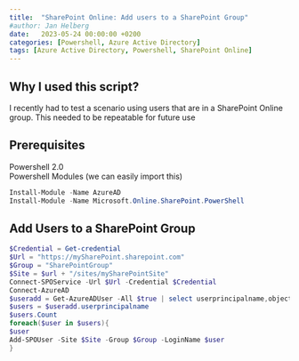 ```yaml
---
title:  "SharePoint Online: Add users to a SharePoint Group"
#author: Jan Helberg
date:   2023-05-24 00:00:00 +0200
categories: [Powershell, Azure Active Directory]
tags: [Azure Active Directory, Powershell, SharePoint Online]
---
```


## Why I used this script?
I recently had to test a scenario using users that are in a SharePoint Online group. This needed to be repeatable for future use

## Prerequisites
Powershell 2.0 \
Powershell Modules (we can easily import this)
```powershell
Install-Module -Name AzureAD
Install-Module -Name Microsoft.Online.SharePoint.PowerShell
```

## Add Users to a SharePoint Group
```powershell
$Credential = Get-credential
$Url = "https://mySharePoint.sharepoint.com"
$Group = "SharePointGroup"
$Site = $url + "/sites/mySharePointSite"
Connect-SPOService -Url $Url -Credential $Credential
Connect-AzureAD
$useradd = Get-AzureADUser -All $true | select userprincipalname,objectid | where {$_.UserPrincipalName -like "AAD User*"}
$users = $useradd.userprincipalname
$users.Count
foreach($user in $users){
$user
Add-SPOUser -Site $Site -Group $Group -LoginName $user
}
```